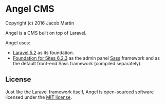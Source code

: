# Angel CMS
Copyright (c) 2016 Jacob Martin

Angel is a CMS built on top of Laravel.

Angel uses:
* [Laravel 5.2](https://laravel.com/docs/5.2) as its foundation.
* [Foundation for Sites 6.2.3](http://foundation.zurb.com/sites/docs/) as the
  admin panel [Sass](http://sass-lang.com/) framework and as the default
  front-end Sass framework (compiled separately).

## License

Just like the Laravel framework itself, Angel is open-sourced software licensed
under the [MIT license](http://opensource.org/licenses/MIT).
